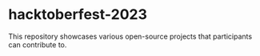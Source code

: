 # hacktoberfest-2023
This repository showcases various open-source projects that participants can contribute to.
